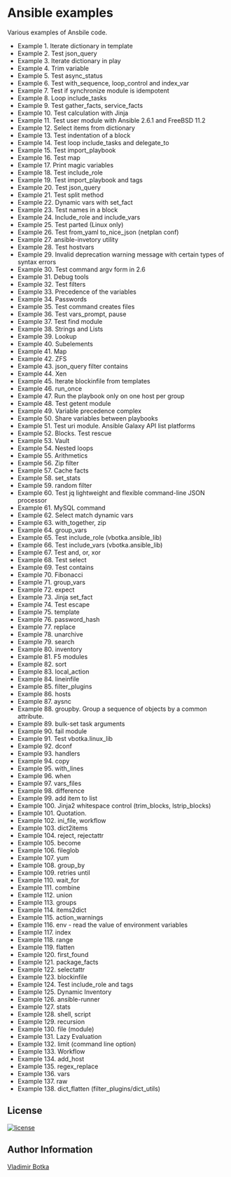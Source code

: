# Ansible examples

Various examples of Ansbile code.

- Example  1. Iterate dictionary in template
- Example  2. Test json_query
- Example  3. Iterate dictionary in play
- Example  4. Trim variable
- Example  5. Test async_status
- Example  6. Test with_sequence, loop_control and index_var
- Example  7. Test if synchronize module is idempotent
- Example  8. Loop include_tasks
- Example  9. Test gather_facts, service_facts
- Example 10. Test calculation with Jinja
- Example 11. Test user module with Ansible 2.6.1 and FreeBSD 11.2
- Example 12. Select items from dictionary
- Example 13. Test indentation of a block
- Example 14. Test loop include_tasks and delegate_to
- Example 15. Test import_playbook
- Example 16. Test map
- Example 17. Print magic variables
- Example 18. Test include_role
- Example 19. Test import_playbook and tags
- Example 20. Test json_query
- Example 21. Test split method
- Example 22. Dynamic vars with set_fact
- Example 23. Test names in a block
- Example 24. Include_role and include_vars
- Example 25. Test parted (Linux only)
- Example 26. Test from_yaml to_nice_json (netplan conf)
- Example 27. ansible-invetory utility
- Example 28. Test hostvars
- Example 29. Invalid deprecation warning message with certain types of syntax errors
- Example 30. Test command argv form in 2.6
- Example 31. Debug tools
- Example 32. Test filters
- Example 33. Precedence of the variables
- Example 34. Passwords
- Example 35. Test command creates files
- Example 36. Test vars_prompt, pause
- Example 37. Test find module
- Example 38. Strings and Lists
- Example 39. Lookup
- Example 40. Subelements
- Example 41. Map
- Example 42. ZFS
- Example 43. json_query filter contains
- Example 44. Xen
- Example 45. Iterate blockinfile from templates
- Example 46. run_once
- Example 47. Run the playbook only on one host per group
- Example 48. Test getent module
- Example 49. Variable precedence complex
- Example 50. Share variables between playbooks
- Example 51. Test uri module. Ansible Galaxy API list platforms
- Example 52. Blocks. Test rescue
- Example 53. Vault
- Example 54. Nested loops
- Example 55. Arithmetics
- Example 56. Zip filter
- Example 57. Cache facts
- Example 58. set_stats
- Example 59. random filter
- Example 60. Test jq lightweight and flexible command-line JSON processor
- Example 61. MySQL command
- Example 62. Select match dynamic vars
- Example 63. with_together, zip
- Example 64. group_vars
- Example 65. Test include_role (vbotka.ansible_lib)
- Example 66. Test include_vars (vbotka.ansible_lib)
- Example 67. Test and, or, xor
- Example 68. Test select
- Example 69. Test contains
- Example 70. Fibonacci
- Example 71. group_vars
- Example 72. expect
- Example 73. Jinja set_fact
- Example 74. Test escape
- Example 75. template
- Example 76. password_hash
- Example 77. replace
- Example 78. unarchive
- Example 79. search
- Example 80. inventory
- Example 81. F5 modules
- Example 82. sort
- Example 83. local_action
- Example 84. lineinfile
- Example 85. filter_plugins
- Example 86. hosts
- Example 87. aysnc
- Example 88. groupby. Group a sequence of objects by a common attribute.
- Example 89. bulk-set task arguments
- Example 90. fail module
- Example 91. Test vbotka.linux_lib
- Example 92. dconf
- Example 93. handlers
- Example 94. copy
- Example 95. with_lines
- Example 96. when
- Example 97. vars_files
- Example 98. difference
- Example 99. add item to list
- Example 100. Jinja2 whitespace control (trim_blocks, lstrip_blocks)
- Example 101. Quotation.
- Example 102. ini_file, workflow
- Example 103. dict2items
- Example 104. reject, rejectattr
- Example 105. become
- Example 106. fileglob
- Example 107. yum
- Example 108. group_by
- Example 109. retries until
- Example 110. wait_for
- Example 111. combine
- Example 112. union
- Example 113. groups
- Example 114. items2dict
- Example 115. action_warnings
- Example 116. env - read the value of environment variables
- Example 117. index
- Example 118. range
- Example 119. flatten
- Example 120. first_found
- Example 121. package_facts
- Example 122. selectattr
- Example 123. blockinfile
- Example 124. Test include_role and tags
- Example 125. Dynamic Inventory
- Example 126. ansible-runner
- Example 127. stats
- Example 128. shell, script
- Example 129. recursion
- Example 130. file (module)
- Example 131. Lazy Evaluation
- Example 132. limit (command line option)
- Example 133. Workflow
- Example 134. add_host
- Example 135. regex_replace
- Example 136. vars
- Example 137. raw
- Example 138. dict_flatten (filter_plugins/dict_utils)


## License

[![license](https://img.shields.io/badge/license-BSD-red.svg)](https://www.freebsd.org/doc/en/articles/bsdl-gpl/article.html)


## Author Information

[Vladimir Botka](https://botka.link)
